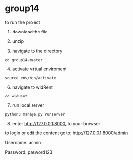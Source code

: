 # group14

to run the project 

1. download the file

2. unzip

3. navigate to the directory

```cd group14-master```

4. activate virtual enviroment

```source env/bin/activate```

6. navigate to widRent

```cd widRent```

7. run local server

```python3 manage.py runserver```

8. enter http://127.0.0.1:8000/ to your browser



to login or edit the content go to:
http://127.0.0.1:8000/admin

Username: admin

Password: pasword123


